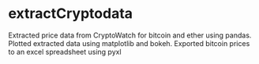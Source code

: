 # extractCryptodata
Extracted price data from CryptoWatch for bitcoin and ether using pandas. Plotted extracted data using matplotlib and bokeh. Exported bitcoin prices to an excel spreadsheet using pyxl
